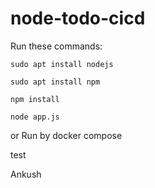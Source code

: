 # node-todo-cicd

Run these commands:


`sudo apt install nodejs`


`sudo apt install npm`


`npm install`

`node app.js`

or Run by docker compose

test

Ankush
